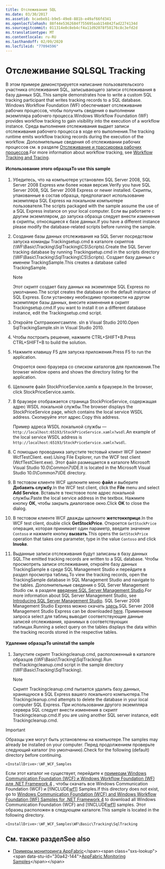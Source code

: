 ```yaml
---
title: Отслеживание SQL
ms.date: 03/30/2017
ms.assetid: bcaebeb1-b9e5-49e8-881b-e49af66fd341
ms.openlocfilehash: 88f44e5362684f755695aab154842fad2274134d
ms.sourcegitcommit: 011314e0c8eb4cf4a11d92078f58176c8c3efd2d
ms.translationtype: MT
ms.contentlocale: ru-RU
ms.lasthandoff: 02/09/2020
ms.locfileid: "77094596"
---
```

# <a name="sql-tracking"></a><span data-ttu-id="30a42-102">Отслеживание SQL</span><span class="sxs-lookup"><span data-stu-id="30a42-102">SQL Tracking</span></span>
<span data-ttu-id="30a42-103">В этом примере демонстрируется написание пользовательского участника отслеживания SQL, записывающего записи отслеживания в базу данных SQL.</span><span class="sxs-lookup"><span data-stu-id="30a42-103">This sample demonstrates how to write a custom SQL tracking participant that writes tracking records to a SQL database.</span></span> <span data-ttu-id="30a42-104">Windows Workflow Foundation (WF) обеспечивает отслеживание рабочих процессов, чтобы получить сведения о выполнении экземпляра рабочего процесса.</span><span class="sxs-lookup"><span data-stu-id="30a42-104">Windows Workflow Foundation (WF) provides workflow tracking to gain visibility into the execution of a workflow instance.</span></span> <span data-ttu-id="30a42-105">Среда выполнения отслеживания выдает записи отслеживания рабочего процесса в ходе его выполнения.</span><span class="sxs-lookup"><span data-stu-id="30a42-105">The tracking runtime emits workflow tracking records during the execution of the workflow.</span></span> <span data-ttu-id="30a42-106">Дополнительные сведения об отслеживании рабочих процессов см. в разделе [Отслеживание и трассировка рабочих процессов](../workflow-tracking-and-tracing.md).</span><span class="sxs-lookup"><span data-stu-id="30a42-106">For more information about workflow tracking, see [Workflow Tracking and Tracing](../workflow-tracking-and-tracing.md).</span></span>

#### <a name="to-use-this-sample"></a><span data-ttu-id="30a42-107">Использование этого образца</span><span class="sxs-lookup"><span data-stu-id="30a42-107">To use this sample</span></span>

1. <span data-ttu-id="30a42-108">Убедитесь, что на компьютере установлен SQL Server 2008, SQL Server 2008 Express или более новая версия.</span><span class="sxs-lookup"><span data-stu-id="30a42-108">Verify you have SQL Server 2008, SQL Server 2008 Express or newer installed.</span></span> <span data-ttu-id="30a42-109">Скрипты, упакованные в состав образца, предполагают использование экземпляра SQL Express на локальном компьютере пользователя.</span><span class="sxs-lookup"><span data-stu-id="30a42-109">The scripts packaged with the sample assume the use of a SQL Express instance on your local computer.</span></span> <span data-ttu-id="30a42-110">Если вы работаете с другим экземпляром, до запуска образца следует внести изменения в скрипты, относящиеся к базе данных.</span><span class="sxs-lookup"><span data-stu-id="30a42-110">If you have a different instance please modify the database-related scripts before running the sample.</span></span>

2. <span data-ttu-id="30a42-111">Создание базы данных отслеживания на SQL Server посредством запуска команды Trackingsetup.cmd в каталоге скриптов (\WF\Basic\Tracking\SqlTracking\CS\Scripts).</span><span class="sxs-lookup"><span data-stu-id="30a42-111">Create the SQL Server tracking database by running Trackingsetup.cmd in the scripts directory (\WF\Basic\Tracking\SqlTracking\CS\Scripts).</span></span> <span data-ttu-id="30a42-112">Создает базу данных с именем TrackingSample.</span><span class="sxs-lookup"><span data-stu-id="30a42-112">This creates a database called TrackingSample.</span></span>

    > [!NOTE]
    > <span data-ttu-id="30a42-113">Этот скрипт создает базу данных на экземпляре SQL Express по умолчанию.</span><span class="sxs-lookup"><span data-stu-id="30a42-113">The script creates the database on the default instance of SQL Express.</span></span> <span data-ttu-id="30a42-114">Если установку необходимо произвести на другом экземпляре базы данных, внесите изменения в скрипт Trackingsetup.cmd.</span><span class="sxs-lookup"><span data-stu-id="30a42-114">If you want to install it on a different database instance, edit the Trackingsetup.cmd script.</span></span>

3. <span data-ttu-id="30a42-115">Откройте Склтраккингсампле. sln в Visual Studio 2010.</span><span class="sxs-lookup"><span data-stu-id="30a42-115">Open SqlTrackingSample.sln in Visual Studio 2010.</span></span>

4. <span data-ttu-id="30a42-116">Чтобы построить решение, нажмите CTRL+SHIFT+B.</span><span class="sxs-lookup"><span data-stu-id="30a42-116">Press CTRL+SHIFT+B to build the solution.</span></span>

5. <span data-ttu-id="30a42-117">Нажмите клавишу F5 для запуска приложения.</span><span class="sxs-lookup"><span data-stu-id="30a42-117">Press F5 to run the application.</span></span>

     <span data-ttu-id="30a42-118">Откроется окно браузера со списком каталогов для приложения.</span><span class="sxs-lookup"><span data-stu-id="30a42-118">The browser window opens and shows the directory listing for the application.</span></span>

6. <span data-ttu-id="30a42-119">Щелкните файл StockPriceService.xamlx в браузере.</span><span class="sxs-lookup"><span data-stu-id="30a42-119">In the browser, click StockPriceService.xamlx.</span></span>

7. <span data-ttu-id="30a42-120">В браузере отображается страница StockPriceService, содержащая адрес WSDL локальной службы.</span><span class="sxs-lookup"><span data-stu-id="30a42-120">The browser displays the StockPriceService page, which contains the local service WSDL address.</span></span> <span data-ttu-id="30a42-121">Скопируйте этот адрес.</span><span class="sxs-lookup"><span data-stu-id="30a42-121">Copy this address.</span></span>

     <span data-ttu-id="30a42-122">Пример адреса WSDL локальной службы — `http://localhost:65193/StockPriceService.xamlx?wsdl`.</span><span class="sxs-lookup"><span data-stu-id="30a42-122">An example of the local service WSDL address is `http://localhost:65193/StockPriceService.xamlx?wsdl`.</span></span>

8. <span data-ttu-id="30a42-123">С помощью проводника запустите тестовый клиент WCF (клиент WcfTestClient. exe).</span><span class="sxs-lookup"><span data-stu-id="30a42-123">Using File Explorer, run the WCF test client (WcfTestClient.exe).</span></span> <span data-ttu-id="30a42-124">Этот файл размещается в каталоге Microsoft Visual Studio 10.0\Common7\IDE.</span><span class="sxs-lookup"><span data-stu-id="30a42-124">It is located in the Microsoft Visual Studio 10.0\Common7\IDE directory.</span></span>

9. <span data-ttu-id="30a42-125">В тестовом клиенте WCF щелкните меню **файл** и выберите **Добавить службу**.</span><span class="sxs-lookup"><span data-stu-id="30a42-125">In the WCF test client, click the **File** menu and select **Add Service**.</span></span> <span data-ttu-id="30a42-126">Вставьте в текстовое поле адрес локальной службы.</span><span class="sxs-lookup"><span data-stu-id="30a42-126">Paste the local service address in the textbox.</span></span> <span data-ttu-id="30a42-127">Нажмите кнопку **ОК**, чтобы закрыть диалоговое окно.</span><span class="sxs-lookup"><span data-stu-id="30a42-127">Click **OK** to close the dialog.</span></span>

10. <span data-ttu-id="30a42-128">В тестовом клиенте WCF дважды щелкните **жетстоккприце**.</span><span class="sxs-lookup"><span data-stu-id="30a42-128">In the WCF test client, double click **GetStockPrice**.</span></span> <span data-ttu-id="30a42-129">Откроется `GetStockPrice` операция, которая принимает один параметр, введите значение `Contoso` и нажмите кнопку **вызвать**.</span><span class="sxs-lookup"><span data-stu-id="30a42-129">This opens the `GetStockPrice` operation that takes one parameter, type in the value `Contoso` and click **Invoke**.</span></span>

11. <span data-ttu-id="30a42-130">Выданные записи отслеживания будут записаны в базу данных SQL.</span><span class="sxs-lookup"><span data-stu-id="30a42-130">The emitted tracking records are written to a SQL database.</span></span> <span data-ttu-id="30a42-131">Чтобы просмотреть записи отслеживания, откройте базу данных TrackingSample в среде SQL Management Studio и перейдите в раздел просмотра таблиц.</span><span class="sxs-lookup"><span data-stu-id="30a42-131">To view the tracking records, open the TrackingSample database in SQL Management Studio and navigate to the tables.</span></span> <span data-ttu-id="30a42-132">Дополнительные сведения о SQL Server Management Studio см. в разделе [введение SQL Server Management Studio](/sql/ssms/sql-server-management-studio-ssms).</span><span class="sxs-lookup"><span data-stu-id="30a42-132">For more information about SQL Server Management Studio, see [Introducing SQL Server Management Studio](/sql/ssms/sql-server-management-studio-ssms).</span></span> <span data-ttu-id="30a42-133">SQL Server 2008 Management Studio Express можно скачать [здесь](https://www.microsoft.com/download/details.aspx?id=7593).</span><span class="sxs-lookup"><span data-stu-id="30a42-133">SQL Server 2008 Management Studio Express can be downloaded [here](https://www.microsoft.com/download/details.aspx?id=7593).</span></span> <span data-ttu-id="30a42-134">Применение запроса select для таблиц выводит соответствующие данные записей отслеживания, хранимых в соответствующих таблицах.</span><span class="sxs-lookup"><span data-stu-id="30a42-134">Running a select query on the tables displays the data within the tracking records stored in the respective tables.</span></span>

#### <a name="to-uninstall-the-sample"></a><span data-ttu-id="30a42-135">Удаление образца</span><span class="sxs-lookup"><span data-stu-id="30a42-135">To uninstall the sample</span></span>

1. <span data-ttu-id="30a42-136">Запустите скрипт Trackingcleanup.cmd, расположенный в каталоге образцов (\WF\Basic\Tracking\SqlTracking).</span><span class="sxs-lookup"><span data-stu-id="30a42-136">Run theTrackingcleanup.cmd script in the sample directory (\WF\Basic\Tracking\SqlTracking).</span></span>

    > [!NOTE]
    > <span data-ttu-id="30a42-137">Скрипт Trackingcleanup.cmd пытается удалить базу данных, хранящуюся в SQL Express вашего локального компьютера.</span><span class="sxs-lookup"><span data-stu-id="30a42-137">The Trackingcleanup.cmd attempts to delete the database in your local computer SQL Express.</span></span> <span data-ttu-id="30a42-138">При использовании другого экземпляра сервера SQL следует внести изменения в скрипт Trackingcleanup.cmd.</span><span class="sxs-lookup"><span data-stu-id="30a42-138">If you are using another SQL server instance, edit Trackingcleanup.cmd.</span></span>

> [!IMPORTANT]
> <span data-ttu-id="30a42-139">Образцы уже могут быть установлены на компьютере.</span><span class="sxs-lookup"><span data-stu-id="30a42-139">The samples may already be installed on your computer.</span></span> <span data-ttu-id="30a42-140">Перед продолжением проверьте следующий каталог (по умолчанию).</span><span class="sxs-lookup"><span data-stu-id="30a42-140">Check for the following (default) directory before continuing.</span></span>
>
> `<InstallDrive>:\WF_WCF_Samples`
>
> <span data-ttu-id="30a42-141">Если этот каталог не существует, перейдите к [примерам Windows Communication Foundation (WCF) и Windows Workflow Foundation (WF) для .NET Framework 4](https://www.microsoft.com/download/details.aspx?id=21459) , чтобы скачать все Windows Communication Foundation (WCF) и [!INCLUDE[wf1](../../../../includes/wf1-md.md)] Samples.</span><span class="sxs-lookup"><span data-stu-id="30a42-141">If this directory does not exist, go to [Windows Communication Foundation (WCF) and Windows Workflow Foundation (WF) Samples for .NET Framework 4](https://www.microsoft.com/download/details.aspx?id=21459) to download all Windows Communication Foundation (WCF) and [!INCLUDE[wf1](../../../../includes/wf1-md.md)] samples.</span></span> <span data-ttu-id="30a42-142">Этот образец расположен в следующем каталоге.</span><span class="sxs-lookup"><span data-stu-id="30a42-142">This sample is located in the following directory.</span></span>
>
> `<InstallDrive>:\WF_WCF_Samples\WF\Basic\Tracking\SqlTracking`

## <a name="see-also"></a><span data-ttu-id="30a42-143">См. также раздел</span><span class="sxs-lookup"><span data-stu-id="30a42-143">See also</span></span>

- <span data-ttu-id="30a42-144">[Примеры мониторинга AppFabric](https://docs.microsoft.com/previous-versions/appfabric/ff383407(v=azure.10))</span><span class="sxs-lookup"><span data-stu-id="30a42-144">[AppFabric Monitoring Samples](https://docs.microsoft.com/previous-versions/appfabric/ff383407(v=azure.10))</span></span>
